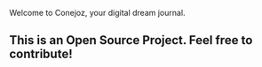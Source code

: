 Welcome to Conejoz, your digital dream journal. 

## This is an Open Source Project. Feel free to contribute!